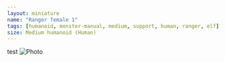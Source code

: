 ```yaml
---
layout: miniature
name: "Ranger female 1"
tags: [humanoid, monster-manual, medium, support, human, ranger, elf]
size: Medium humanoid (Human)
---
```


test
![Photo](https://photos.fife.usercontent.google.com/pw/AP1GczNlovq8CrAHf0Xhqy5wo0mzo4uh0JKjUtTItELWyr9I7qqpMRMiy36XjQ=w1184-h888-s-no-gm?authuser=0)
